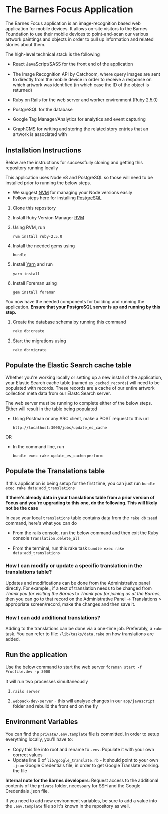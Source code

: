 
# The Barnes Focus Application


The Barnes Focus application is an image-recognition based web application for mobile devices. It allows on-site visitors to the Barnes Foundation to use their mobile devices to point-and-scan our various artwork paintings and objects in order to pull up information and related stories about them. 

The high-level technical stack is the following

- React JavaScript/SASS for the front end of the application

- The Image Recognition API by Catchoom, where query images are sent to directly from the mobile device in order to receive a response on which artwork was identified (in which case the ID of the object is returned)

- Ruby on Rails for the web server and worker environment (Ruby 2.5.0)

- PostgreSQL for the database

- Google Tag Manager/Analytics for analytics and event capturing

- GraphCMS for writing and storing the related story entries that an artwork is associated with


## Installation Instructions

Below are the instructions for successfully cloning and getting this repository running locally

This application uses Node v8 and PostgreSQL so those will need to be installed prior to running the below steps.

- We suggest [NVM](https://github.com/nvm-sh/nvm) for managing your Node versions easily
- Follow steps here for installing [PostgreSQL](http://postgresguide.com/setup/install.html)


1. Clone this repository
2. Install Ruby Version Manager [RVM](https://rvm.io/)
3. Using RVM, run

	`rvm install ruby-2.5.0`
4. Install the needed gems using

	`bundle`
5. Install [Yarn](https://yarnpkg.com/lang/en/docs/install/) and run

	`yarn install`
6. Install Foreman using

	`gem install foreman`

You now have the needed components for building and running the application. **Ensure that your PostgreSQL server is up and running by this step.**

1. Create the database schema by running this command

	`rake db:create`

2. Start the migrations using

	`rake db:migrate`

## Populate the Elastic Search cache table

Whether you're working locally or setting up a new install of the application, your Elastic Search cache table (named `es_cached_records`) will need to be populated with records. These records are a cache of our entire artwork collection meta data from our Elastc Search server.

The web server must be running to complete either of the below steps. Either will result in the table being populated
- Using Postman or any ARC client, make a POST request to this url

	`http://localhost:3000/jobs/update_es_cache`
	
OR

- In the command line, run

	`bundle exec rake update_es_cache:perform`

## Populate the Translations table

If this application is being setup for the first time, you can just run
`bundle exec rake data:add_translations`

**If there's already data in your translations table from a prior version of Focus and you're upgrading to this one, do the following. This will likely not be the case**

In case your local `translations` table contains data from the `rake db:seed` command, here's what you can do

- From the rails console, run the below command and then exit the Ruby console 
`Translation.delete_all`

- From the terminal, run this rake task 
 `bundle exec rake data:add_translations`

### How I can modify or update a specific translation in the translations table?

Updates and modifications can be done from the Administrative panel directly. For example., if a text of translation needs to be changed from *Thank you for visiting the Barnes* to *Thank you for joining us at the Barnes*, then you can go to that record on the Administrative Panel -> Translations > appropriate screen/record, make the changes and then save it.
  
### How I can add additional translations?

Adding to the translations can be done via a one-time job. Preferably, a `rake` task. You can refer to file: `/lib/tasks/data.rake` on how translations are added.


## Run the application

Use the below command to start the web server
`foreman start -f Procfile.dev -p 3000`
  
It will run two processes simultaneously

1. `rails server`

2. `webpack-dev-server` - this will analyse changes in our `app/javascript` folder and rebuild the front end on the fly


## Environment Variables

You can find the `private/.env.template` file is committed. In order to setup everything locally, you'll have to:

- Copy this file into root and rename to `.env`. Populate it with your own correct values
- Update line 9 of `lib/google_translate.rb` - It should point to your own `.json` Google Credentials file, in order to get Google Translate working. the file

**Internal note for the Barnes developers**: Request access to the additional contents of the `private` folder, necessary for SSH and the Google Credentials .json file.

If you need to add new environment variables, be sure to add a value into the `.env.template` file so it's known in the repository as well.